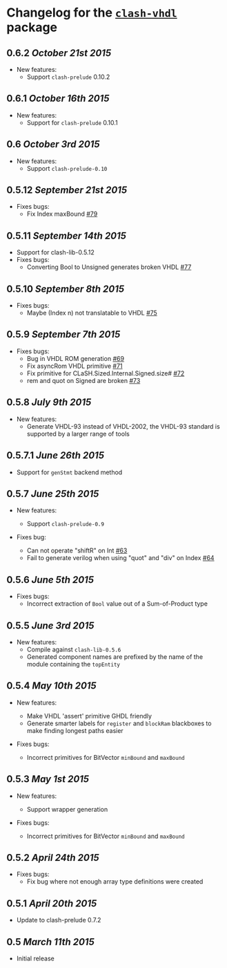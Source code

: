 # Changelog for the [`clash-vhdl`](http://hackage.haskell.org/package/clash-vhdl) package

## 0.6.2 *October 21st 2015*
* New features:
  * Support `clash-prelude` 0.10.2

## 0.6.1 *October 16th 2015*
* New features:
  * Support for `clash-prelude` 0.10.1

## 0.6 *October 3rd 2015*
* New features:
  * Support `clash-prelude-0.10`

## 0.5.12 *September 21st 2015*
* Fixes bugs:
  * Fix Index maxBound [#79](https://github.com/clash-lang/clash-compiler/pull/79)

## 0.5.11 *September 14th 2015*
* Support for clash-lib-0.5.12
* Fixes bugs:
  * Converting Bool to Unsigned generates broken VHDL [#77](https://github.com/clash-lang/clash-compiler/issues/77)

## 0.5.10 *September 8th 2015*
* Fixes bugs:
  * Maybe (Index n) not translatable to VHDL [#75](https://github.com/clash-lang/clash-compiler/issues/75)

## 0.5.9 *September 7th 2015*
* Fixes bugs:
  * Bug in VHDL ROM generation [#69](https://github.com/clash-lang/clash-compiler/issues/69)
  * Fix asyncRom VHDL primitive [#71](https://github.com/clash-lang/clash-compiler/pull/71)
  * Fix primitive for CLaSH.Sized.Internal.Signed.size# [#72](https://github.com/clash-lang/clash-compiler/pull/72)
  * rem and quot on Signed are broken [#73](https://github.com/clash-lang/clash-compiler/issues/73)

## 0.5.8 *July 9th 2015*
* New features:
  * Generate VHDL-93 instead of VHDL-2002, the VHDL-93 standard is supported by a larger range of tools

## 0.5.7.1 *June 26th 2015*
* Support for `genStmt` backend method

## 0.5.7 *June 25th 2015*
* New features:
  * Support `clash-prelude-0.9`

* Fixes bug:
  * Can not operate "shiftR" on Int [#63](https://github.com/clash-lang/clash-compiler/issues/63)
  * Fail to generate verilog when using "quot" and "div" on Index [#64](https://github.com/clash-lang/clash-compiler/issues/64)

## 0.5.6 *June 5th 2015*
* Fixes bugs:
  * Incorrect extraction of `Bool` value out of a Sum-of-Product type

## 0.5.5 *June 3rd 2015*
* New features:
  * Compile against `clash-lib-0.5.6`
  * Generated component names are prefixed by the name of the module containing the `topEntity`

## 0.5.4 *May 10th 2015*
* New features:
  * Make VHDL 'assert' primitive GHDL friendly
  * Generate smarter labels for `register` and `blockRam` blackboxes to make finding longest paths easier

* Fixes bugs:
  * Incorrect primitives for BitVector `minBound` and `maxBound`

## 0.5.3 *May 1st 2015*
* New features:
  * Support wrapper generation

* Fixes bugs:
  * Incorrect primitives for BitVector `minBound` and `maxBound`

## 0.5.2 *April 24th 2015*
* Fixes bugs:
  * Fix bug where not enough array type definitions were created

## 0.5.1 *April 20th 2015*
* Update to clash-prelude 0.7.2

## 0.5 *March 11th 2015*
* Initial release
